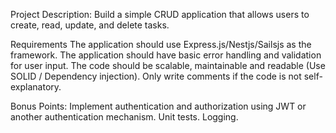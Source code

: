 Project Description: 
Build a simple CRUD application that allows users to create, read, update, and delete tasks.



Requirements
The application should use Express.js/Nestjs/Sailsjs as the framework.
The application should have basic error handling and validation for user input.
The code should be scalable, maintainable and readable (Use SOLID / Dependency injection).
Only write comments if the code is not self-explanatory.


Bonus Points:
Implement authentication and authorization using JWT or another authentication mechanism.
Unit tests.
Logging.